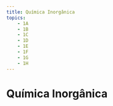 ```yaml
---
title: Química Inorgânica
topics:
    - 1A
    - 1B
    - 1C
    - 1D
    - 1E
    - 1F
    - 1G
    - 1H
---
```


# Química Inorgânica